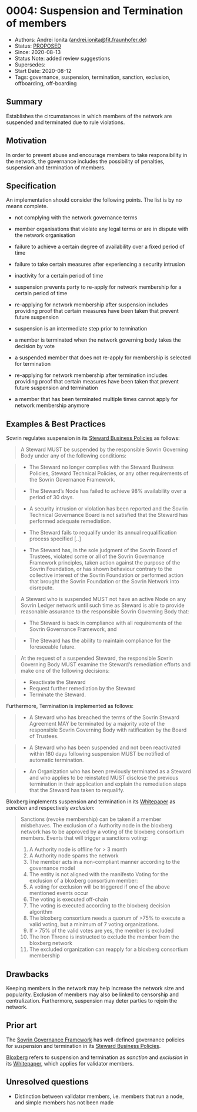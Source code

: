 # 0004: Suspension and Termination of members
- Authors: Andrei Ionita (andrei.ionita@fit.fraunhofer.de)
- Status: [PROPOSED](/README.md#proposed)
- Since: 2020-08-13
- Status Note: added review suggestions
- Supersedes:
- Start Date: 2020-08-12
- Tags: governance, suspension, termination, sanction, exclusion, offboarding, off-boarding

## Summary

Establishes the circumstances in which members of the network are suspended and terminated due to rule violations.  

## Motivation

In order to prevent abuse and encourage members to take responsibility in the network, the governance includes the possibility of penalties, 
suspension and termination of members.  

## Specification

An implementation should consider the following points. The list is by no means complete.

* not complying with the network governance terms

* member organisations that violate any legal terms or are in dispute with the network organisation

* failure to achieve a certain degree of availability over a fixed period of time 

* failure to take certain measures after experiencing a security intrusion

* inactivity for a certain period of time

* suspension prevents party to re-apply for network membership for a certain period of time

* re-applying for network membership after suspension includes providing proof that certain measures have been taken that prevent future suspension

* suspension is an intermediate step prior to termination

* a member is terminated when the network governing body takes the decision by vote 

* a suspended member that does not re-apply for membership is selected for termination

* re-applying for network membership after termination includes providing proof that certain measures have been taken that prevent future suspension and termination

* a member that has been terminated multiple times cannot apply for network membership anymore

## Examples & Best Practices

Sovrin regulates suspension in its [Steward Business Policies] as follows:

> A Steward MUST be suspended by the responsible Sovrin Governing Body under any of the following conditions:

> * The Steward no longer complies with the Steward Business Policies, Steward
Technical Policies, or any other requirements of the Sovrin Governance
Framework.

> * The Steward’s Node has failed to achieve 98% availability over a period of 30
days.

> * A security intrusion or violation has been reported and the Sovrin Technical Governance Board is not satisfied that the Steward has performed adequate
remediation.

> * The Steward fails to requalify under its annual requalification process specified [..]

> * The Steward has, in the sole judgment of the Sovrin Board of Trustees, violated
some or all of the Sovrin Governance Framework principles, taken action against
the purpose of the Sovrin Foundation, or has shown behaviour contrary to the
collective interest of the Sovrin Foundation or performed action that brought the
Sovrin Foundation or the Sovrin Network into disrepute.

> A Steward who is suspended MUST not have an active Node on any Sovrin Ledger
network until such time as Steward is able to provide reasonable assurance to the
responsible Sovrin Governing Body that:

> * The Steward is back in compliance with all requirements of the Sovrin
Governance Framework, and

> * The Steward has the ability to maintain compliance for the foreseeable future.

> At the request of a suspended Steward, the responsible Sovrin Governing Body MUST
examine the Steward’s remediation efforts and make one of the following decisions: 

> * Reactivate the Steward
> * Request further remediation by the Steward 
> * Terminate the Steward.

Furthermore, Termination is implemented as follows:

> * A Steward who has breached the terms of the Sovrin Steward Agreement MAY be
terminated by a majority vote of the responsible Sovrin Governing Body with ratification
by the Board of Trustees.

> * A Steward who has been suspended and not been reactivated within 180 days following
suspension MUST be notified of automatic termination.

> * An Organization who has been previously terminated as a Steward and who applies to
be reinstated MUST disclose the previous termination in their application and explain the
remediation steps that the Steward has taken to requalify.

Bloxberg implements suspension and termination in its [Whitepaper] as *sanction* and respectively *exclusion*:

> Sanctions (revoke membership) can be taken if a member misbehaves. The exclusion of a
Authority node in the bloxberg network has to be approved by a voting of the bloxberg consortium
members.
> Events that will trigger a sanctions voting:
> 1. A Authority node is offline for > 3 month
> 2. A Authority node spams the network
> 3. The member acts in a non-compliant manner according to the governance model
> 4. The entity is not aligned with the manifesto
> Voting for the exclusion of a bloxberg consortium member:
> 1. A voting for exclusion will be triggered if one of the above mentioned events occur
> 2. The voting is executed off-chain
> 3. The voting is executed according to the bloxberg decision algorithm
> 4. The bloxberg consortium needs a quorum of >75% to execute a valid voting, but a minimum of 7 voting organizations.
> 5. If > 75% of the valid votes are yes, the member is excluded
> 6. The Iron Throne is instructed to exclude the member from the bloxberg network
> 7. The excluded organization can reapply for a bloxberg consortium membership

## Drawbacks

Keeping members in the network may help increase the network size and popularity. 
Exclusion of members may also be linked to censorship and centralization. Furthermore, suspension may deter parties to rejoin the network. 

## Prior art

The [Sovrin Governance Framework](https://sovrin.org/library/sovrin-governance-framework/) has well-defined governance policies for suspension and termination 
in its [Steward Business Policies].

[Bloxberg](http://bloxberg.org) refers to suspension and termination as *sanction* and *exclusion* in its [Whitepaper], which applies for validator members.

## Unresolved questions

* Distinction between validator members, i.e. members that run a node, and simple members has not been made

[Steward Business Policies]: https://sovrin.org/wp-content/uploads/Sovrin-Steward-Business-Policies-V2.pdf
[Whitepaper]: https://bloxberg.org/wp-content/uploads/2020/02/bloxberg_whitepaper_1.1.pdf
